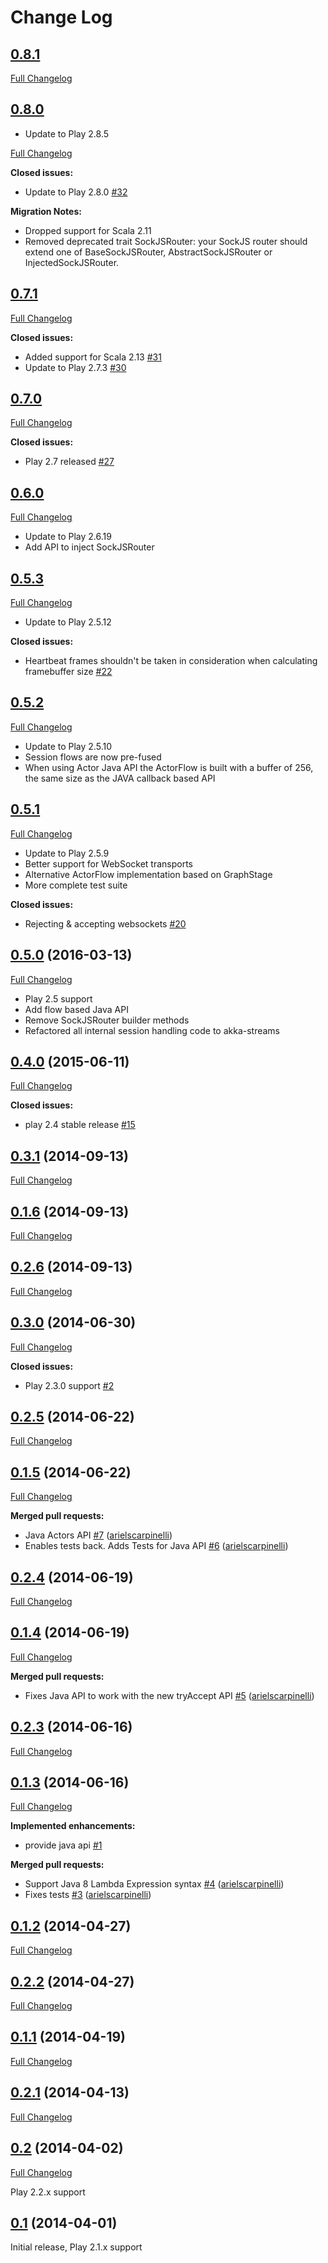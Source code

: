 # Change Log

## [0.8.1](https://github.com/fdimuccio/play2-sockjs/tree/0.8.1)

[Full Changelog](https://github.com/fdimuccio/play2-sockjs/compare/0.8.0...0.8.1)

## [0.8.0](https://github.com/fdimuccio/play2-sockjs/tree/0.8.0)

- Update to Play 2.8.5

[Full Changelog](https://github.com/fdimuccio/play2-sockjs/compare/0.7.1...0.8.0)

**Closed issues:**

- Update to Play 2.8.0 [\#32](https://github.com/fdimuccio/play2-sockjs/issues/32)
  
**Migration Notes:**

- Dropped support for Scala 2.11    
- Removed deprecated trait SockJSRouter: your SockJS router should extend one of
  BaseSockJSRouter, AbstractSockJSRouter or InjectedSockJSRouter. 

## [0.7.1](https://github.com/fdimuccio/play2-sockjs/tree/0.7.1)

[Full Changelog](https://github.com/fdimuccio/play2-sockjs/compare/0.7.0...0.7.1)

**Closed issues:**

- Added support for Scala 2.13 [\#31](https://github.com/fdimuccio/play2-sockjs/issues/31)
- Update to Play 2.7.3 [\#30](https://github.com/fdimuccio/play2-sockjs/issues/30)

## [0.7.0](https://github.com/fdimuccio/play2-sockjs/tree/0.7.0)

[Full Changelog](https://github.com/fdimuccio/play2-sockjs/compare/0.6.0...0.7.0)

**Closed issues:**

- Play 2.7 released [\#27](https://github.com/fdimuccio/play2-sockjs/issues/27)

## [0.6.0](https://github.com/fdimuccio/play2-sockjs/tree/0.6.0)

[Full Changelog](https://github.com/fdimuccio/play2-sockjs/compare/0.5.3...0.6.0)

- Update to Play 2.6.19
- Add API to inject SockJSRouter

## [0.5.3](https://github.com/fdimuccio/play2-sockjs/tree/0.5.3)

[Full Changelog](https://github.com/fdimuccio/play2-sockjs/compare/0.5.2...0.5.3)

- Update to Play 2.5.12

**Closed issues:**

- Heartbeat frames shouldn't be taken in consideration when calculating framebuffer size [\#22](https://github.com/fdimuccio/play2-sockjs/issues/22) 

## [0.5.2](https://github.com/fdimuccio/play2-sockjs/tree/0.5.2)

[Full Changelog](https://github.com/fdimuccio/play2-sockjs/compare/0.5.1...0.5.2)

- Update to Play 2.5.10
- Session flows are now pre-fused
- When using Actor Java API the ActorFlow is built with a buffer of 256, the same
  size as the JAVA callback based API

## [0.5.1](https://github.com/fdimuccio/play2-sockjs/tree/0.5.1)

[Full Changelog](https://github.com/fdimuccio/play2-sockjs/compare/0.5.0...0.5.1)

- Update to Play 2.5.9
- Better support for WebSocket transports
- Alternative ActorFlow implementation based on GraphStage
- More complete test suite

**Closed issues:**

- Rejecting & accepting websockets [\#20](https://github.com/fdimuccio/play2-sockjs/issues/20) 

## [0.5.0](https://github.com/fdimuccio/play2-sockjs/tree/0.5.0) (2016-03-13)
[Full Changelog](https://github.com/fdimuccio/play2-sockjs/compare/0.4.0...0.5.0)

- Play 2.5 support
- Add flow based Java API
- Remove SockJSRouter builder methods
- Refactored all internal session handling code to akka-streams

## [0.4.0](https://github.com/fdimuccio/play2-sockjs/tree/0.4.0) (2015-06-11)
[Full Changelog](https://github.com/fdimuccio/play2-sockjs/compare/0.3.1...0.4.0)

**Closed issues:**

- play 2.4 stable release [\#15](https://github.com/fdimuccio/play2-sockjs/issues/15)

## [0.3.1](https://github.com/fdimuccio/play2-sockjs/tree/0.3.1) (2014-09-13)
[Full Changelog](https://github.com/fdimuccio/play2-sockjs/compare/0.1.6...0.3.1)

## [0.1.6](https://github.com/fdimuccio/play2-sockjs/tree/0.1.6) (2014-09-13)
[Full Changelog](https://github.com/fdimuccio/play2-sockjs/compare/0.2.6...0.1.6)

## [0.2.6](https://github.com/fdimuccio/play2-sockjs/tree/0.2.6) (2014-09-13)
[Full Changelog](https://github.com/fdimuccio/play2-sockjs/compare/0.3.0...0.2.6)

## [0.3.0](https://github.com/fdimuccio/play2-sockjs/tree/0.3.0) (2014-06-30)
[Full Changelog](https://github.com/fdimuccio/play2-sockjs/compare/0.2.5...0.3.0)

**Closed issues:**

- Play 2.3.0 support [\#2](https://github.com/fdimuccio/play2-sockjs/issues/2)

## [0.2.5](https://github.com/fdimuccio/play2-sockjs/tree/0.2.5) (2014-06-22)
[Full Changelog](https://github.com/fdimuccio/play2-sockjs/compare/0.1.5...0.2.5)

## [0.1.5](https://github.com/fdimuccio/play2-sockjs/tree/0.1.5) (2014-06-22)
[Full Changelog](https://github.com/fdimuccio/play2-sockjs/compare/0.2.4...0.1.5)

**Merged pull requests:**

- Java Actors API [\#7](https://github.com/fdimuccio/play2-sockjs/pull/7) ([arielscarpinelli](https://github.com/arielscarpinelli))
- Enables tests back. Adds Tests for Java API [\#6](https://github.com/fdimuccio/play2-sockjs/pull/6) ([arielscarpinelli](https://github.com/arielscarpinelli))

## [0.2.4](https://github.com/fdimuccio/play2-sockjs/tree/0.2.4) (2014-06-19)
[Full Changelog](https://github.com/fdimuccio/play2-sockjs/compare/0.1.4...0.2.4)

## [0.1.4](https://github.com/fdimuccio/play2-sockjs/tree/0.1.4) (2014-06-19)
[Full Changelog](https://github.com/fdimuccio/play2-sockjs/compare/0.2.3...0.1.4)

**Merged pull requests:**

- Fixes Java API to work with the new tryAccept API [\#5](https://github.com/fdimuccio/play2-sockjs/pull/5) ([arielscarpinelli](https://github.com/arielscarpinelli))

## [0.2.3](https://github.com/fdimuccio/play2-sockjs/tree/0.2.3) (2014-06-16)
[Full Changelog](https://github.com/fdimuccio/play2-sockjs/compare/0.1.3...0.2.3)

## [0.1.3](https://github.com/fdimuccio/play2-sockjs/tree/0.1.3) (2014-06-16)
[Full Changelog](https://github.com/fdimuccio/play2-sockjs/compare/0.1.2...0.1.3)

**Implemented enhancements:**

- provide java api [\#1](https://github.com/fdimuccio/play2-sockjs/issues/1)

**Merged pull requests:**

- Support Java 8 Lambda Expression syntax [\#4](https://github.com/fdimuccio/play2-sockjs/pull/4) ([arielscarpinelli](https://github.com/arielscarpinelli))
- Fixes tests [\#3](https://github.com/fdimuccio/play2-sockjs/pull/3) ([arielscarpinelli](https://github.com/arielscarpinelli))

## [0.1.2](https://github.com/fdimuccio/play2-sockjs/tree/0.1.2) (2014-04-27)
[Full Changelog](https://github.com/fdimuccio/play2-sockjs/compare/0.2.2...0.1.2)

## [0.2.2](https://github.com/fdimuccio/play2-sockjs/tree/0.2.2) (2014-04-27)
[Full Changelog](https://github.com/fdimuccio/play2-sockjs/compare/0.1.1...0.2.2)

## [0.1.1](https://github.com/fdimuccio/play2-sockjs/tree/0.1.1) (2014-04-19)
[Full Changelog](https://github.com/fdimuccio/play2-sockjs/compare/0.2.1...0.1.1)

## [0.2.1](https://github.com/fdimuccio/play2-sockjs/tree/0.2.1) (2014-04-13)
[Full Changelog](https://github.com/fdimuccio/play2-sockjs/compare/0.2...0.2.1)

## [0.2](https://github.com/fdimuccio/play2-sockjs/tree/0.2) (2014-04-02)
[Full Changelog](https://github.com/fdimuccio/play2-sockjs/compare/0.1...0.2)

Play 2.2.x support

## [0.1](https://github.com/fdimuccio/play2-sockjs/tree/0.1) (2014-04-01)

Initial release, Play 2.1.x support